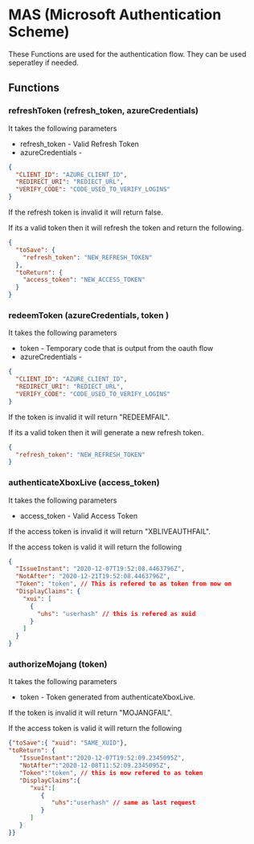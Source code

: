 # MAS (Microsoft Authentication Scheme)

These Functions are used for the authentication flow. They can be used seperatley if needed.

## Functions

### refreshToken (refresh_token, azureCredentials)

It takes the following parameters

- refresh_token - Valid Refresh Token
- azureCredentials -

```json
{
  "CLIENT_ID": "AZURE_CLIENT_ID",
  "REDIRECT_URI": "REDIECT_URL",
  "VERIFY_CODE": "CODE_USED_TO_VERIFY_LOGINS"
}
```

If the refresh token is invalid it will return false.

If its a valid token then it will refresh the token and return the following.

```json
{
  "toSave": {
    "refresh_token": "NEW_REFRESH_TOKEN"
  },
  "toReturn": {
    "access_token": "NEW_ACCESS_TOKEN"
  }
}
```

### redeemToken (azureCredentials, token )

It takes the following parameters

- token - Temporary code that is output from the oauth flow
- azureCredentials -

```json
{
  "CLIENT_ID": "AZURE_CLIENT_ID",
  "REDIRECT_URI": "REDIECT_URL",
  "VERIFY_CODE": "CODE_USED_TO_VERIFY_LOGINS"
}
```

If the token is invalid it will return "REDEEMFAIL".

If its a valid token then it will generate a new refresh token.

```json
{
  "refresh_token": "NEW_REFRESH_TOKEN"
}
```

### authenticateXboxLive (access_token)

It takes the following parameters

- access_token - Valid Access Token

If the access token is invalid it will return "XBLIVEAUTHFAIL".

If the access token is valid it will return the following
```json
{
  "IssueInstant": "2020-12-07T19:52:08.4463796Z",
  "NotAfter": "2020-12-21T19:52:08.4463796Z",
  "Token": "token", // This is refered to as token from now on
  "DisplayClaims": {
    "xui": [
      {
        "uhs": "userhash" // this is refered as xuid
      }
    ]
  }
}
```


### authorizeMojang (token)

It takes the following parameters

- token - Token generated from authenticateXboxLive.

If the token is invalid it will return "MOJANGFAIL".

If the access token is valid it will return the following
```json
{"toSave":{ "xuid": "SAME_XUID"},
"toReturn": {
   "IssueInstant":"2020-12-07T19:52:09.2345095Z",
   "NotAfter":"2020-12-08T11:52:09.2345095Z",
   "Token":"token", // this is now refered to as token
   "DisplayClaims":{
      "xui":[
         {
            "uhs":"userhash" // same as last request
         }
      ]
   }
}}
```
